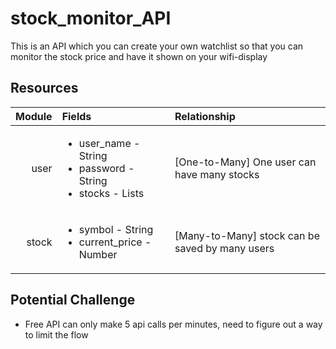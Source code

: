 # stock_monitor_API

This is an API which you can create your own watchlist so that you can monitor the stock price and have it shown on your wifi-display

## Resources

|Module|Fields|Relationship|
| ---: | :------|:------|
|user| <ul><li>user_name - String</li><li>password - String</li><li>stocks - Lists</li></ul> |[One-to-Many] One user can have many stocks|
|stock|<ul><li>symbol - String</li><li>current_price - Number</li></ul> |[Many-to-Many] stock can be saved by many users|

## Potential Challenge

- Free API can only make 5 api calls per minutes, need to figure out a way to limit the flow
